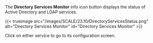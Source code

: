 &NewLine;

The **Directory Services Monitor** <span class="material-icons">info</span> icon button displays the status of Active Directory and LDAP services.

{{< trueimage src="/images/SCALE/23.10/DirectoryServicesStatus.png" alt="Directory Services Monitor" id="Directory Services Monitor" >}}

Click on either service to go to its configuration screen.
